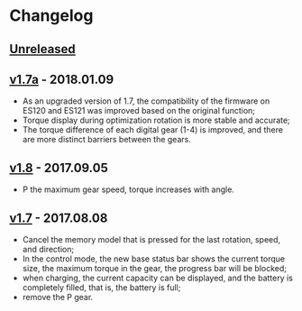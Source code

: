 # Changelog

## [Unreleased]

## [v1.7a] - 2018.01.09

- As an upgraded version of 1.7, the compatibility of the firmware on ES120 and ES121 was improved based on the original function;
- Torque display during optimization rotation is more stable and accurate;
- The torque difference of each digital gear (1-4) is improved, and there are more distinct barriers between the gears.

## [v1.8] - 2017.09.05

- P the maximum gear speed, torque increases with angle.

## [v1.7] - 2017.08.08

- Cancel the memory model that is pressed for the last rotation, speed, and direction;
- In the control mode, the new base status bar shows the current torque size, the maximum torque in the gear, the progress bar will be blocked;
- when charging, the current capacity can be displayed, and the battery is completely filled, that is, the battery is full;
- remove the P gear.

[unreleased]: https://github.com/cilynx/es120/compare/v1.7a...HEAD
[v1.7a]: https://github.com/cilynx/es120/compare/v1.8...v1.7a
[v1.8]: https://github.com/cilynx/es120/compare/v1.7...v1.8
[v1.7]: https://github.com/cilynx/es120/releases/tag/v1.7
